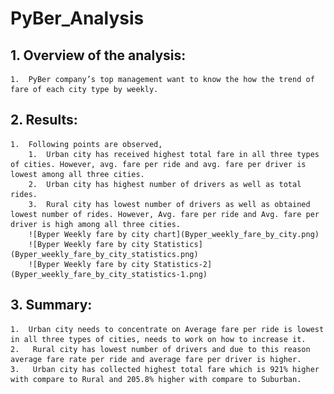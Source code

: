 # PyBer_Analysis
## 1.	Overview of the analysis:
    1.	PyBer company’s top management want to know the how the trend of fare of each city type by weekly.
## 2.	Results:
    1.	Following points are observed,
        1.  Urban city has received highest total fare in all three types of cities. However, avg. fare per ride and avg. fare per driver is lowest among all three cities.
        2.  Urban city has highest number of drivers as well as total rides.
        3.  Rural city has lowest number of drivers as well as obtained lowest number of rides. However, Avg. fare per ride and Avg. fare per driver is high among all three cities.
        ![Byper Weekly fare by city chart](Byper_weekly_fare_by_city.png)
        ![Byper Weekly fare by city Statistics](Byper_weekly_fare_by_city_statistics.png)
        ![Byper Weekly fare by city Statistics-2](Byper_weekly_fare_by_city_statistics-1.png)
## 3. Summary:
    1.	Urban city needs to concentrate on Average fare per ride is lowest in all three types of cities, needs to work on how to increase it.
    2.	 Rural city has lowest number of drivers and due to this reason average fare rate per ride and average fare per driver is higher.
    3.	 Urban city has collected highest total fare which is 921% higher with compare to Rural and 205.8% higher with compare to Suburban.
